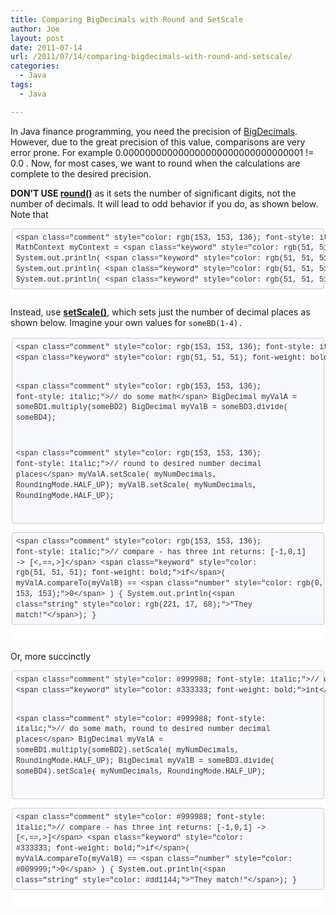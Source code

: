 ```yaml
---
title: Comparing BigDecimals with Round and SetScale
author: Joe
layout: post
date: 2011-07-14
url: /2011/07/14/comparing-bigdecimals-with-round-and-setscale/
categories:
  - Java
tags:
  - Java

---
```

In Java finance programming, you need the precision of [BigDecimals][1]. However, due to the great precision of this value, comparisons are very error prone. For example 0.000000000000000000000000000000001 != 0.0 . Now, for most cases, we want to round when the calculations are complete to the desired precision.

**DON&#8217;T USE <a title="JavaDoc" href="http://download.oracle.com/javase/6/docs/api/java/math/BigDecimal.html#round(java.math.MathContext)" target="_blank">round()</a>** as it sets the number of significant digits, not the number of decimals. It will lead to odd behavior if you do, as shown below. Note that

<div class="markdown-here-wrapper" style="font-size: 1em; font-family: Helvetica, arial, freesans, clean, sans-serif; color: rgb(34, 34, 34); border: none; line-height: 1.2; background-color: rgb(255, 255, 255);" data-md-url="https://lustforge.com/wp-admin/post.php?post=42&action=edit">
  <pre style="font-size: 0.85em; font-family: Consolas, Inconsolata, Courier, monospace;font-size: 1em; line-height: 1.2em; overflow: auto;margin: 1em 0px;"><code class="language-java" style="font-size: 0.85em; font-family: Consolas, Inconsolata, Courier, monospace;margin: 0px 0.15em; padding: 0px 0.3em; white-space: nowrap; border: 1px solid rgb(234, 234, 234); border-top-left-radius: 3px; border-top-right-radius: 3px; border-bottom-right-radius: 3px; border-bottom-left-radius: 3px; display: inline; background-color: rgb(248, 248, 248);white-space: pre; border-top-left-radius: 3px; border-top-right-radius: 3px; border-bottom-right-radius: 3px; border-bottom-left-radius: 3px; border: 1px solid rgb(204, 204, 204); padding: 0.5em 0.7em;display: block; padding: 0.5em; color: rgb(51, 51, 51); background: rgb(248, 248, 255);">&lt;span class="comment" style="color: rgb(153, 153, 136); font-style: italic;">// unexpected round() method behavior - don't use it&lt;/span>
MathContext myContext = &lt;span class="keyword" style="color: rgb(51, 51, 51); font-weight: bold;">new&lt;/span> MathContext( &lt;span class="number" style="color: rgb(0, 153, 153);">2&lt;/span>, RoundingMode.HALF_UP);
System.out.println( &lt;span class="keyword" style="color: rgb(51, 51, 51); font-weight: bold;">new&lt;/span> BigDecimal( &lt;span class="string" style="color: rgb(221, 17, 68);">"4.55"&lt;/span> ).round( myContext ).toString() ); &lt;span class="comment" style="color: rgb(153, 153, 136); font-style: italic;">// 4.6&lt;/span>
System.out.println( &lt;span class="keyword" style="color: rgb(51, 51, 51); font-weight: bold;">new&lt;/span> BigDecimal( &lt;span class="string" style="color: rgb(221, 17, 68);">"4.5"&lt;/span> ).round( myContext ).toString() ); &lt;span class="comment" style="color: rgb(153, 153, 136); font-style: italic;">// 4.5&lt;/span>
System.out.println( &lt;span class="keyword" style="color: rgb(51, 51, 51); font-weight: bold;">new&lt;/span> BigDecimal( &lt;span class="string" style="color: rgb(221, 17, 68);">"45.983"&lt;/span> ).round( myContext ).toString() ); &lt;span class="comment" style="color: rgb(153, 153, 136); font-style: italic;">// 45&lt;/span>
</code></pre>
  
  <div style="height:0;font-size:0em;padding:0;margin:0;" title="MDH:YGBgamF2YTxicj4vLyB1bmV4cGVjdGVkIHJvdW5kKCkgbWV0aG9kIGJlaGF2aW9yIC0gZG9uJ3Qg
dXNlIGl0PGJyPk1hdGhDb250ZXh0IG15Q29udGV4dCA9IG5ldyBNYXRoQ29udGV4dCggMiwgUm91
bmRpbmdNb2RlLkhBTEZfVVApOzxicj5TeXN0ZW0ub3V0LnByaW50bG4oIG5ldyBCaWdEZWNpbWFs
KCAiNC41NSIgKS5yb3VuZCggbXlDb250ZXh0ICkudG9TdHJpbmcoKSApOyAvLyA0LjY8YnI+U3lz
dGVtLm91dC5wcmludGxuKCBuZXcgQmlnRGVjaW1hbCggIjQuNSIgKS5yb3VuZCggbXlDb250ZXh0
ICkudG9TdHJpbmcoKSApOyAvLyA0LjU8YnI+U3lzdGVtLm91dC5wcmludGxuKCBuZXcgQmlnRGVj
aW1hbCggIjQ1Ljk4MyIgKS5yb3VuZCggbXlDb250ZXh0ICkudG9TdHJpbmcoKSApOyAvLyA0NTxi
cj5gYGA=">
    ​
  </div>
</div>

Instead, use **<a title="JavaDoc" href="http://download.oracle.com/javase/6/docs/api/java/math/BigDecimal.html#setScale(int, int)" target="_blank">setScale()</a>**, which sets just the number of decimal places as shown below. Imagine your own values for <span class="Apple-style-span" style="font-family: Consolas, Monaco, monospace; font-size: 12px; line-height: 18px; white-space: pre;">someBD(1-4).</span>

<div class="markdown-here-wrapper" style="font-size: 1em; font-family: Helvetica, arial, freesans, clean, sans-serif; color: rgb(34, 34, 34); border: none; line-height: 1.2; background-color: rgb(255, 255, 255);" data-md-url="https://lustforge.com/wp-admin/post.php?post=42&action=edit">
  <pre style="font-size: 0.85em; font-family: Consolas, Inconsolata, Courier, monospace;font-size: 1em; line-height: 1.2em; overflow: auto;margin: 1em 0px;"><code class="language-java" style="font-size: 0.85em; font-family: Consolas, Inconsolata, Courier, monospace;margin: 0px 0.15em; padding: 0px 0.3em; white-space: nowrap; border: 1px solid rgb(234, 234, 234); border-top-left-radius: 3px; border-top-right-radius: 3px; border-bottom-right-radius: 3px; border-bottom-left-radius: 3px; display: inline; background-color: rgb(248, 248, 248);white-space: pre; border-top-left-radius: 3px; border-top-right-radius: 3px; border-bottom-right-radius: 3px; border-bottom-left-radius: 3px; border: 1px solid rgb(204, 204, 204); padding: 0.5em 0.7em;display: block; padding: 0.5em; color: rgb(51, 51, 51); background: rgb(248, 248, 255);">&lt;span class="comment" style="color: rgb(153, 153, 136); font-style: italic;">// constant&lt;/span>
&lt;span class="keyword" style="color: rgb(51, 51, 51); font-weight: bold;">int&lt;/span> myNumDecimals = &lt;span class="number" style="color: rgb(0, 153, 153);">2&lt;/span>;

&lt;span class="comment" style="color: rgb(153, 153, 136); font-style: italic;">// do some math&lt;/span>
BigDecimal myValA = someBD1.multiply(someBD2)
BigDecimal myValB = someBD3.divide( someBD4);

&lt;span class="comment" style="color: rgb(153, 153, 136); font-style: italic;">// round to desired number decimal places&lt;/span>
myValA.setScale( myNumDecimals, RoundingMode.HALF_UP);
myValB.setScale( myNumDecimals, RoundingMode.HALF_UP);

&lt;span class="comment" style="color: rgb(153, 153, 136); font-style: italic;">// compare - has three int returns: [-1,0,1] -&gt; [&lt;,==,&gt;]&lt;/span>
&lt;span class="keyword" style="color: rgb(51, 51, 51); font-weight: bold;">if&lt;/span>( myValA.compareTo(myValB) == &lt;span class="number" style="color: rgb(0, 153, 153);">0&lt;/span> ) {
 System.out.println(&lt;span class="string" style="color: rgb(221, 17, 68);">"They match!"&lt;/span>);
}
</code></pre>
  
  <div style="height:0;font-size:0em;padding:0;margin:0;" title="MDH:YGBgamF2YTxicj4vLyBjb25zdGFudDxicj5pbnQgbXlOdW1EZWNpbWFscyA9IDI7PGJyPjxicj4v
LyBkbyBzb21lIG1hdGg8YnI+QmlnRGVjaW1hbCBteVZhbEEgPSBzb21lQkQxLm11bHRpcGx5KHNv
bWVCRDIpPGJyPkJpZ0RlY2ltYWwgbXlWYWxCID0gc29tZUJEMy5kaXZpZGUoIHNvbWVCRDQpOzxi
cj48YnI+Ly8gcm91bmQgdG8gZGVzaXJlZCBudW1iZXIgZGVjaW1hbCBwbGFjZXM8YnI+bXlWYWxB
LnNldFNjYWxlKCBteU51bURlY2ltYWxzLCBSb3VuZGluZ01vZGUuSEFMRl9VUCk7PGJyPm15VmFs
Qi5zZXRTY2FsZSggbXlOdW1EZWNpbWFscywgUm91bmRpbmdNb2RlLkhBTEZfVVApOzxicj48YnI+
Ly8gY29tcGFyZSAtIGhhcyB0aHJlZSBpbnQgcmV0dXJuczogWy0xLDAsMV0gLSZndDsgWyZsdDss
PT0sJmd0O108YnI+aWYoIG15VmFsQS5jb21wYXJlVG8obXlWYWxCKSA9PSAwICkgezxicj4gU3lz
dGVtLm91dC5wcmludGxuKCJUaGV5IG1hdGNoISIpOzxicj59IDxicj5gYGA=">
    ​
  </div>
</div>

Or, more succinctly

<div class="markdown-here-wrapper" style="font-size: 1em; font-family: Helvetica, arial, freesans, clean, sans-serif; color: #222222; border: none; line-height: 1.2; background-color: #ffffff;" data-md-url="https://lustforge.com/wp-admin/post.php?post=42&action=edit">
  <pre style="font-size: 1em; font-family: Consolas, Inconsolata, Courier, monospace; line-height: 1.2em; overflow: auto; margin: 1em 0px;"><code class="language-java" style="font-size: 0.85em; font-family: Consolas, Inconsolata, Courier, monospace; margin: 0px 0.15em; padding: 0.5em; white-space: pre; border: 1px solid #cccccc; border-top-left-radius: 3px; border-top-right-radius: 3px; border-bottom-right-radius: 3px; border-bottom-left-radius: 3px; display: block; background-color: #f8f8f8; color: #333333; background: #f8f8ff;">&lt;span class="comment" style="color: #999988; font-style: italic;">// constant&lt;/span>
&lt;span class="keyword" style="color: #333333; font-weight: bold;">int&lt;/span> myNumDecimals = &lt;span class="number" style="color: #009999;">2&lt;/span>;

&lt;span class="comment" style="color: #999988; font-style: italic;">// do some math, round to desired number decimal places&lt;/span>
BigDecimal myValA = someBD1.multiply(someBD2).setScale( myNumDecimals, RoundingMode.HALF_UP);
BigDecimal myValB = someBD3.divide( someBD4).setScale( myNumDecimals, RoundingMode.HALF_UP);

&lt;span class="comment" style="color: #999988; font-style: italic;">// compare - has three int returns: [-1,0,1] -&gt; [&lt;,==,&gt;]&lt;/span>
&lt;span class="keyword" style="color: #333333; font-weight: bold;">if&lt;/span>( myValA.compareTo(myValB) == &lt;span class="number" style="color: #009999;">0&lt;/span> ) {
 System.out.println(&lt;span class="string" style="color: #dd1144;">"They match!"&lt;/span>);
}
</code></pre>
  
  <div style="height: 0; font-size: 0em; padding: 0; margin: 0;" title="MDH:YGBgamF2YTxicj4vLyBjb25zdGFudDxicj5pbnQgbXlOdW1EZWNpbWFscyA9IDI7PGJyPjxicj4v
LyBkbyBzb21lIG1hdGgsIHJvdW5kIHRvIGRlc2lyZWQgbnVtYmVyIGRlY2ltYWwgcGxhY2VzPGJy
PkJpZ0RlY2ltYWwgbXlWYWxBID0gc29tZUJEMS5tdWx0aXBseShzb21lQkQyKS5zZXRTY2FsZSgg
bXlOdW1EZWNpbWFscywgUm91bmRpbmdNb2RlLkhBTEZfVVApOzxicj5CaWdEZWNpbWFsIG15VmFs
QiA9IHNvbWVCRDMuZGl2aWRlKCBzb21lQkQ0KS5zZXRTY2FsZSggbXlOdW1EZWNpbWFscywgUm91
bmRpbmdNb2RlLkhBTEZfVVApOzxicj48YnI+Ly8gY29tcGFyZSAtIGhhcyB0aHJlZSBpbnQgcmV0
dXJuczogWy0xLDAsMV0gLSZndDsgWyZsdDssPT0sJmd0O108YnI+aWYoIG15VmFsQS5jb21wYXJl
VG8obXlWYWxCKSA9PSAwICkgezxicj4gU3lzdGVtLm91dC5wcmludGxuKCJUaGV5IG1hdGNoISIp
Ozxicj59PGJyPmBgYA==">
    ​
  </div>
</div>

 [1]: http://download.oracle.com/javase/6/docs/api/java/math/BigDecimal.html "JavaDoc"